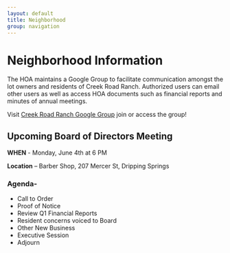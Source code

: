 ```yaml
---
layout: default
title: Neighborhood
group: navigation
---
```

# Neighborhood Information

<p class="lead">
The HOA maintains a Google Group to facilitate communication amongst the lot owners and
residents of Creek Road Ranch. Authorized users can email other users as well as access
HOA documents such as financial reports and minutes of annual meetings.
</p>
<p>Visit <a href="https://groups.google.com/forum/#!forum/creek-road-ranch-hoa">Creek Road Ranch Google Group</a> join or access the group!</p>

<h2>Upcoming Board of Directors Meeting</h2>
<p><b>WHEN</b> - Monday, June 4th at 6 PM</p>
<p><b>Location</b> – Barber Shop, 207 Mercer St, Dripping Springs</p>
<h3>Agenda-</h3>
<ul>
<li>Call to Order</li>
<li>Proof of Notice</li>
<li>Review Q1 Financial Reports</li>
<li>Resident concerns voiced to Board</li>
<li>Other New Business</li>
<li>Executive Session</li>
<li>Adjourn</li>
</ul>
